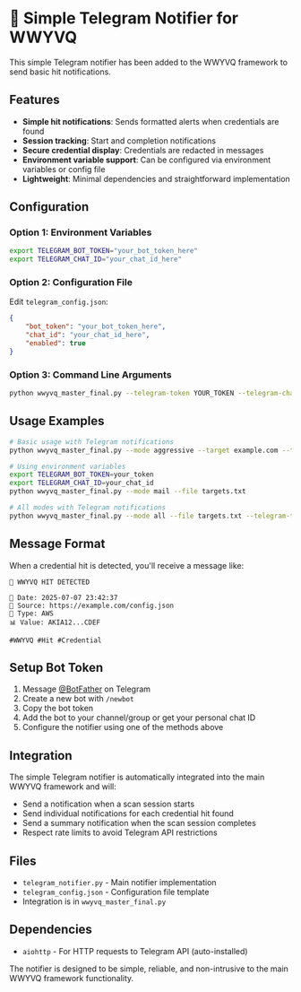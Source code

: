 # 🔔 Simple Telegram Notifier for WWYVQ

This simple Telegram notifier has been added to the WWYVQ framework to send basic hit notifications.

## Features

- **Simple hit notifications**: Sends formatted alerts when credentials are found
- **Session tracking**: Start and completion notifications
- **Secure credential display**: Credentials are redacted in messages
- **Environment variable support**: Can be configured via environment variables or config file
- **Lightweight**: Minimal dependencies and straightforward implementation

## Configuration

### Option 1: Environment Variables
```bash
export TELEGRAM_BOT_TOKEN="your_bot_token_here"
export TELEGRAM_CHAT_ID="your_chat_id_here"
```

### Option 2: Configuration File
Edit `telegram_config.json`:
```json
{
    "bot_token": "your_bot_token_here",
    "chat_id": "your_chat_id_here",
    "enabled": true
}
```

### Option 3: Command Line Arguments
```bash
python wwyvq_master_final.py --telegram-token YOUR_TOKEN --telegram-chat YOUR_CHAT_ID
```

## Usage Examples

```bash
# Basic usage with Telegram notifications
python wwyvq_master_final.py --mode aggressive --target example.com --telegram-token YOUR_TOKEN --telegram-chat YOUR_CHAT_ID

# Using environment variables
export TELEGRAM_BOT_TOKEN=your_token
export TELEGRAM_CHAT_ID=your_chat_id
python wwyvq_master_final.py --mode mail --file targets.txt

# All modes with Telegram notifications
python wwyvq_master_final.py --mode all --file targets.txt --telegram-token YOUR_TOKEN --telegram-chat YOUR_CHAT_ID
```

## Message Format

When a credential hit is detected, you'll receive a message like:

```
🎯 WWYVQ HIT DETECTED

📅 Date: 2025-07-07 23:42:37
🔗 Source: https://example.com/config.json
🔑 Type: AWS
📊 Value: AKIA12...CDEF

#WWYVQ #Hit #Credential
```

## Setup Bot Token

1. Message [@BotFather](https://t.me/BotFather) on Telegram
2. Create a new bot with `/newbot`
3. Copy the bot token
4. Add the bot to your channel/group or get your personal chat ID
5. Configure the notifier using one of the methods above

## Integration

The simple Telegram notifier is automatically integrated into the main WWYVQ framework and will:

- Send a notification when a scan session starts
- Send individual notifications for each credential hit found
- Send a summary notification when the scan session completes
- Respect rate limits to avoid Telegram API restrictions

## Files

- `telegram_notifier.py` - Main notifier implementation
- `telegram_config.json` - Configuration file template
- Integration is in `wwyvq_master_final.py`

## Dependencies

- `aiohttp` - For HTTP requests to Telegram API (auto-installed)

The notifier is designed to be simple, reliable, and non-intrusive to the main WWYVQ framework functionality.